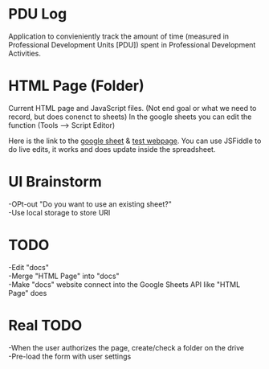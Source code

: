 # PDU Log
Application to convieniently track the amount of time (measured in Professional Development Units [PDU]) spent in Professional Development Activities.

# HTML Page (Folder)
Current HTML page and JavaScript files. (Not end goal or what we need to record, but does conenct to sheets) In the google sheets you can edit the function (Tools --> Script Editor)

Here is the link to the [google sheet](https://goo.gl/ICzFSg) & [test webpage](https://pdulogtestpage.bitballoon.com). You can use JSFiddle to do live edits, it works and does update inside the spreadsheet.

# UI Brainstorm
-OPt-out "Do you want to use an existing sheet?"    
-Use local storage to store URI    

# TODO
-Edit "docs"    
-Merge "HTML Page" into "docs"    
-Make "docs" website connect into the Google Sheets API like "HTML Page" does    

# Real TODO
-When the user authorizes the page, create/check a folder on the drive    
-Pre-load the form with user settings    
